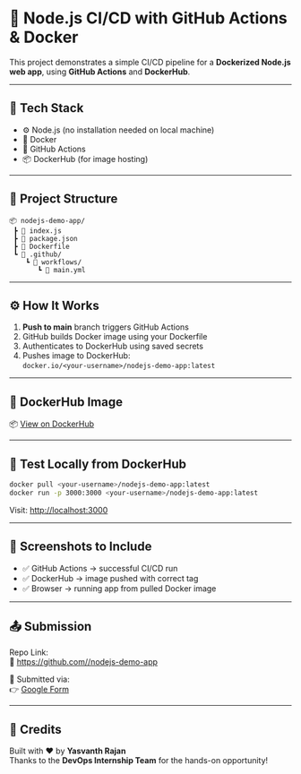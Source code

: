 # 🚀 Node.js CI/CD with GitHub Actions & Docker

This project demonstrates a simple CI/CD pipeline for a **Dockerized Node.js web app**, using **GitHub Actions** and **DockerHub**.

---

## 🔧 Tech Stack

- ⚙️ Node.js (no installation needed on local machine)
- 🐳 Docker
- 🧪 GitHub Actions
- 📦 DockerHub (for image hosting)

---

## 📁 Project Structure

```
📦 nodejs-demo-app/
 ┣ 📄 index.js
 ┣ 📄 package.json
 ┣ 📄 Dockerfile
 ┗ 📂 .github/
    ┗ 📂 workflows/
       ┗ 📄 main.yml
```

---

## ⚙️ How It Works

1. **Push to main** branch triggers GitHub Actions
2. GitHub builds Docker image using your Dockerfile
3. Authenticates to DockerHub using saved secrets
4. Pushes image to DockerHub:  
   `docker.io/<your-username>/nodejs-demo-app:latest`

---

## 🐳 DockerHub Image

📦 [View on DockerHub](https://hub.docker.com/r/<your-username>/nodejs-demo-app)

---

## 🧪 Test Locally from DockerHub

```bash
docker pull <your-username>/nodejs-demo-app:latest
docker run -p 3000:3000 <your-username>/nodejs-demo-app:latest
```

Visit: [http://localhost:3000](http://localhost:3000)

---

## 📸 Screenshots to Include

- ✅ GitHub Actions → successful CI/CD run
- ✅ DockerHub → image pushed with correct tag
- ✅ Browser → running app from pulled Docker image

---

## 📤 Submission

Repo Link:  
🔗 [https://github.com/<your-username>/nodejs-demo-app](https://github.com/<your-username>/nodejs-demo-app)

📝 Submitted via:  
👉 [Google Form](https://forms.gle/Ma32dADK92mcecjV8)

---

## 🙌 Credits

Built with ❤️ by **Yasvanth Rajan**  
Thanks to the **DevOps Internship Team** for the hands-on opportunity!
